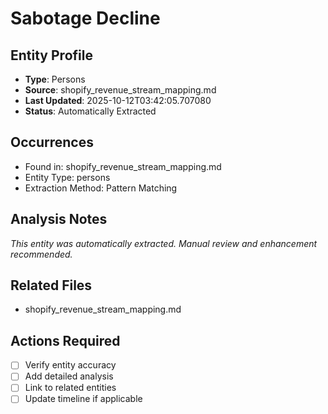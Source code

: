 # Sabotage Decline

## Entity Profile
- **Type**: Persons
- **Source**: shopify_revenue_stream_mapping.md
- **Last Updated**: 2025-10-12T03:42:05.707080
- **Status**: Automatically Extracted

## Occurrences
- Found in: shopify_revenue_stream_mapping.md
- Entity Type: persons
- Extraction Method: Pattern Matching

## Analysis Notes
*This entity was automatically extracted. Manual review and enhancement recommended.*

## Related Files
- shopify_revenue_stream_mapping.md

## Actions Required
- [ ] Verify entity accuracy
- [ ] Add detailed analysis
- [ ] Link to related entities
- [ ] Update timeline if applicable
